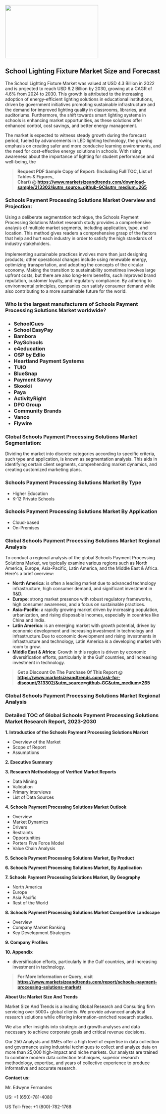 <p><img class="alignnone size-medium wp-image-20088" src="https://ffe5etoiles.com/wp-content/uploads/2024/12/MST1-300x171.png" alt="" width="300" height="171" /></p><h2>School Lighting Fixture Market Size and Forecast</h2><p>The School Lighting Fixture Market was valued at USD 4.3 Billion in 2022 and is projected to reach USD 6.2 Billion by 2030, growing at a CAGR of 4.6% from 2024 to 2030. This growth is attributed to the increasing adoption of energy-efficient lighting solutions in educational institutions, driven by government initiatives promoting sustainable infrastructure and the demand for improved lighting quality in classrooms, libraries, and auditoriums. Furthermore, the shift towards smart lighting systems in schools is enhancing market opportunities, as these solutions offer enhanced control, cost savings, and better energy management.</p><p>The market is expected to witness steady growth during the forecast period, fueled by advancements in LED lighting technology, the growing emphasis on creating safer and more conducive learning environments, and the need for cost-effective energy solutions in schools. With rising awareness about the importance of lighting for student performance and well-being, the</p><blockquote id="" class=""><strong>Request PDF Sample Copy of Report: (Including Full TOC, List of Tables &amp; Figures, Chart)&nbsp;@&nbsp;<strong><a href="https://www.marketsizeandtrends.com/download-sample/313302/&utm_source=github-GC&utm_medium=265" target="_blank">https://www.marketsizeandtrends.com/download-sample/313302/&utm_source=github-GC&utm_medium=265</a></strong></strong></blockquote><h3 id="" class="">Schools Payment Processing Solutions Market&nbsp;Overview and Projection:</h3><p id="" class="">Using a deliberate segmentation technique, the Schools Payment Processing Solutions Market research study provides a comprehensive analysis of multiple market segments, including application, type, and location. This method gives readers a comprehensive grasp of the factors that help and hurt each industry in order to satisfy the high standards of industry stakeholders. <br /> <br />Implementing sustainable practices involves more than just designing products; other operational changes include using renewable energy, optimizing transportation, and adopting the concepts of the circular economy. Making the transition to sustainability sometimes involves large upfront costs, but there are also long-term benefits, such improved brand reputation, customer loyalty, and regulatory compliance. By adhering to environmental principles, companies can satisfy consumer demand while also contributing to a more sustainable future for the world.</p><h3 id="" class="">Who is the largest manufacturers of&nbsp;Schools Payment Processing Solutions Market worldwide?</h3><h3 class=""><p><ul><li>SchoolCues </li><li> School EasyPay </li><li> Bambora </li><li> PaySchools </li><li> e4education </li><li> OSP by Edlio </li><li> Heartland Payment Systems </li><li> TUIO </li><li> BlueSnap </li><li> Payment Savvy </li><li> Skookii </li><li> Paya </li><li> ActivityRight </li><li> DPO Group </li><li> Community Brands </li><li> Vanco </li><li> Flywire</li></ul></p></h3><h3 id="" class="">Global&nbsp;Schools Payment Processing Solutions Market Segmentation:</h3><p id="" class="">Dividing the market into discrete categories according to specific criteria, such type and application, is known as segmentation analysis. This aids in identifying certain client segments, comprehending market dynamics, and creating customized marketing plans.</p><h3 id="" class="">Schools Payment Processing Solutions Market&nbsp;By Type</h3><p><p><ul><li>Higher Education</li><li> K-12 Private Schools</p></li></ul></p></p><h3 id="" class="">Schools Payment Processing Solutions Market&nbsp;By Application</h3><p class=""><p><ul><li>Cloud-based</li><li> On-Premises</li></ul></p></p><h3 id="" class="">Global Schools Payment Processing Solutions Market Regional Analysis</h3><p id="" class="">To conduct a regional analysis of the global Schools Payment Processing Solutions Market, we typically examine various regions such as North America, Europe, Asia-Pacific, Latin America, and the Middle East &amp; Africa. Here's a brief overview:</p><ul><li><strong>North America</strong>: is often a leading market due to advanced technology infrastructure, high consumer demand, and significant investment in R&amp;D.</li><li><strong>Europe</strong>: strong market presence with robust regulatory frameworks, high consumer awareness, and a focus on sustainable practices.</li><li><strong>Asia-Pacific</strong>: a rapidly growing market driven by increasing population, urbanization, and rising disposable incomes, especially in countries like China and India.</li><li><strong>Latin America</strong>: is an emerging market with growth potential, driven by economic development and increasing investment in technology and infrastructure.Due to economic development and rising investments in infrastructure and technology, Latin America is a developing market with room to grow.</li><li><strong>Middle East &amp; Africa</strong>: Growth in this region is driven by economic diversification efforts, particularly in the Gulf countries, and increasing investment in technology.</li></ul><blockquote id="" class=""><strong>Get a Discount On The Purchase Of This Report @ <strong><a href="https://www.marketsizeandtrends.com/ask-for-discount/313302/&utm_source=github-GC&utm_medium=265" target="_blank">https://www.marketsizeandtrends.com/ask-for-discount/313302/&utm_source=github-GC&utm_medium=265</a></strong></strong></blockquote><h3 id="" class="">Global Schools Payment Processing Solutions Market Regional Analysis</h3><h3 id="" class="">Detailed TOC of Global Schools Payment Processing Solutions Market Research Report, 2023-2030</h3><p id="" class=""><strong>1. Introduction of the Schools Payment Processing Solutions Market</strong></p><ul><li>Overview of the Market</li><li>Scope of Report</li><li>Assumptions</li></ul><p id="" class=""><strong>2. Executive Summary</strong></p><p id="" class=""><strong>3. Research Methodology of Verified Market Reports</strong></p><ul><li>Data Mining</li><li>Validation</li><li>Primary Interviews</li><li>List of Data Sources</li></ul><p id="" class=""><strong>4. Schools Payment Processing Solutions Market Outlook</strong></p><ul><li>Overview</li><li>Market Dynamics</li><li>Drivers</li><li>Restraints</li><li>Opportunities</li><li>Porters Five Force Model</li><li>Value Chain Analysis</li></ul><p id="" class=""><strong>5. Schools Payment Processing Solutions Market, By Product</strong></p><p id="" class=""><strong>6. Schools Payment Processing Solutions Market, By Application</strong></p><p id="" class=""><strong>7. Schools Payment Processing Solutions Market, By Geography</strong></p><ul><li>North America</li><li>Europe</li><li>Asia Pacific</li><li>Rest of the World</li></ul><p id="" class=""><strong>8. Schools Payment Processing Solutions Market Competitive Landscape</strong></p><ul><li>Overview</li><li>Company Market Ranking</li><li>Key Development Strategies</li></ul><p id="" class=""><strong>9. Company Profiles</strong></p><p id="" class=""><strong>10. Appendix</strong></p><ul><li>diversification efforts, particularly in the Gulf countries, and increasing investment in technology.</li></ul><blockquote id="" class=""><strong>For More Information or Query, visit <strong><strong><a href="https://www.marketsizeandtrends.com/report/schools-payment-processing-solutions-market/" target="_blank">https://www.marketsizeandtrends.com/report/schools-payment-processing-solutions-market/</a></strong></strong></strong></blockquote><p id="" class=""><strong>About Us: Market Size And Trends</strong></p><p id="" class="">Market Size And Trends is a leading Global Research and Consulting firm servicing over 5000+ global clients. We provide advanced analytical research solutions while offering information-enriched research studies.</p><p id="" class="">We also offer insights into strategic and growth analyses and data necessary to achieve corporate goals and critical revenue decisions.</p><p id="" class="">Our 250 Analysts and SMEs offer a high level of expertise in data collection and governance using industrial techniques to collect and analyze data on more than 25,000 high-impact and niche markets. Our analysts are trained to combine modern data collection techniques, superior research methodology, expertise, and years of collective experience to produce informative and accurate research.</p><p id="" class=""><strong>Contact us:</strong></p><p id="" class="">Mr. Edwyne Fernandes</p><p id="" class="">US: +1 (650)-781-4080</p><p id="" class="">US Toll-Free: +1 (800)-782-1768</p>
